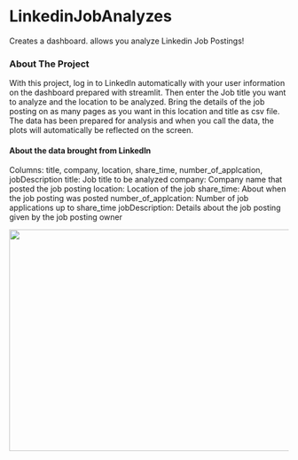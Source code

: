 # LinkedinJobAnalyzes
Creates a dashboard. allows you analyze Linkedin Job Postings!

### About The Project
With this project, log in to LinkedIn automatically with your user information on the dashboard prepared with streamlit. Then enter the Job title you want to analyze and the location to be analyzed. Bring the details of the job posting on as many pages as you want in this location and title as csv file. The data has been prepared for analysis and when you call the data, the plots will automatically be reflected on the screen.

#### About the data brought from LinkedIn
Columns: title, company, location, share_time, number_of_applcation, jobDescription
title: Job title to be analyzed
company: Company name that posted the job posting
location: Location of the job
share_time: About when the job posting was posted
number_of_applcation: Number of job applications up to share_time
jobDescription: Details about the job posting given by the job posting owner


<img src="project.gif" width="800" height="400"/>
